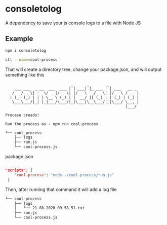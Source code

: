 # consoletolog

A dependency to save your js console logs to a file with Node JS

## Example

```bash
npm i consoletolog

ctl --name=cool-process
```
That will create a directory tree, change your package.json, and will output something like this

```
                             _      _        _
    ___ ___  _ __  ___  ___ | | ___| |_ ___ | | ___   __ _
   / __/ _ \| '_ \/ __|/ _ \| |/ _ \ __/ _ \| |/ _ \ / _  |
  | (_| (_) | | | \__ \ (_) | |  __/ || (_) | | (_) | (_| |
   \___\___/|_| |_|___/\___/|_|\___|\__\___/|_|\___/ \__, |
                                                     |___/

Proceso creado!

Run the process as - npm run cool-process

```

```bash
└── cool-process
    ├── logs
    ├── run.js
    └── cool-process.js
```

package.json
```json

"scripts": {
    "cool-process": "node ./cool-process/run.js"
 }
 ```

Then, after running that command it will add a log file

```bash
└── cool-process
    ├── logs
    │   └── 21-08-2020_09-58-51.txt
    ├── run.js
    └── cool-process.js
```

